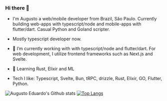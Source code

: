 ### Hi there 👋

- I'm Augusto a web/mobile developer from Brazil, São Paulo. Currently building web-apps with typescript/node and mobile-apps with flutter/dart. Casual Python and Goland scripter.

- Mostly typescript developer now.

- 🔭 I’m currently working with with typescript/node and flutter/dart. For web development, I utilize frontend frameworks such as Next.js and Svelte.
- 🌱 Learning Rust, Elixir and ML
- Tech I like: Typescript, Svelte, Bun, tRPC, drizzle, Rust, Elixir, GO, Flutter, Python.


![Augusto Eduardo's Github stats](https://github-readme-stats-git-master-augustoedt123.vercel.app/api?username=augustoedt&theme=monokai&show_icons=true&count_private=true&hide=prs,issues,contribs)
[![Top Langs](https://github-readme-stats-git-master-augustoedt123.vercel.app/api/top-langs/?username=augustoedt&theme=github_dark&hide_border=true&layout=compact)](https://github.com/pachacamac)

<!--
**augustoedt123/augustoedt123** is a ✨ _special_ ✨ repository because its `README.md` (this file) appears on your GitHub profile.

Here are some ideas to get you started:

- 🔭 I’m currently working on ...
- 🌱 I’m currently learning ...
- 👯 I’m looking to collaborate on ...
- 🤔 I’m looking for help with ...
- 💬 Ask me about ...
- 📫 How to reach me: ...
- 😄 Pronouns: ...
- ⚡ Fun fact: ...
-->
